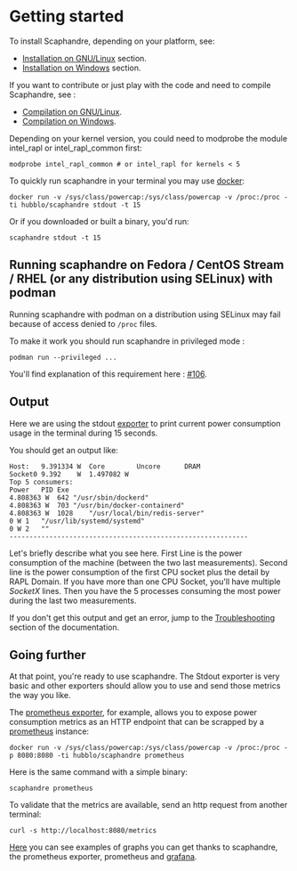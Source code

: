 # Getting started

To install Scaphandre, depending on your platform, see:
+ [Installation on GNU/Linux](installation-linux.md) section.
+ [Installation on Windows](installation-windows.md) section.

If you want to contribute or just play with the code and need to compile Scaphandre, see :
+ [Compilation on GNU/Linux](compilation-linux.md).
+ [Compilation on Windows](compilation-windows.md).

Depending on your kernel version, you could need to modprobe the module intel_rapl or intel_rapl_common first:

    modprobe intel_rapl_common # or intel_rapl for kernels < 5

To quickly run scaphandre in your terminal you may use [docker](https://www.docker.com/):

    docker run -v /sys/class/powercap:/sys/class/powercap -v /proc:/proc -ti hubblo/scaphandre stdout -t 15

Or if you downloaded or built a binary, you'd run:

    scaphandre stdout -t 15

## Running scaphandre on Fedora / CentOS Stream / RHEL (or any distribution using SELinux) with podman

Running scaphandre with podman on a distribution using SELinux may fail because of access denied to `/proc` files.

To make it work you should run scaphandre in privileged mode :

    podman run --privileged ...

You'll find explanation of this requirement here : [#106](https://github.com/hubblo-org/scaphandre/issues/106).

## Output

Here we are using the stdout [exporter](../explanations/internal-structure.md) to print current power consumption usage in the terminal during 15 seconds.

You should get an output like:

    Host:	9.391334 W	Core		Uncore		DRAM
    Socket0	9.392    W	1.497082 W
    Top 5 consumers:
    Power	PID	Exe
    4.808363 W	642	"/usr/sbin/dockerd"
    4.808363 W	703	"/usr/bin/docker-containerd"
    4.808363 W	1028	"/usr/local/bin/redis-server"
    0 W	1	"/usr/lib/systemd/systemd"
    0 W	2	""
    ------------------------------------------------------------

Let's briefly describe what you see here. First Line is the power consumption of the machine (between the two last measurements).
Second line is the power consumption of the first CPU socket plus the detail by RAPL Domain.
If you have more than one CPU Socket, you'll have multiple *SocketX* lines.
Then you have the 5 processes consuming the most power during the last two measurements.

If you don't get this output and get an error, jump to the [Troubleshooting](../troubleshooting.md) section of the documentation.

## Going further

At that point, you're ready to use scaphandre. The Stdout exporter is very basic and other exporters should allow you to use and send those metrics the way you like.

The [prometheus exporter](../references/exporter-prometheus.md), for example, allows you to expose power consumption metrics as an HTTP endpoint that can be scrapped by a [prometheus](https://prometheus.io) instance:

    docker run -v /sys/class/powercap:/sys/class/powercap -v /proc:/proc -p 8080:8080 -ti hubblo/scaphandre prometheus

Here is the same command with a simple binary:

    scaphandre prometheus

To validate that the metrics are available, send an http request from another terminal:

    curl -s http://localhost:8080/metrics

[Here](https://metrics.hubblo.org) you can see examples of graphs you can get thanks to scaphandre, the prometheus exporter, prometheus and [grafana](https://grafana.com/).
